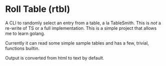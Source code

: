 # Roll Table (rtbl)


A CLI to randomly select an entry from a table, a la TableSmith. This is _not_ a re-write of TS or a full implementation. This is a simple project that allows me to learn golang.

Currently it can read some simple sample tables and has a few, trivial, functions builtin.


Output is converted from html to text by default.
